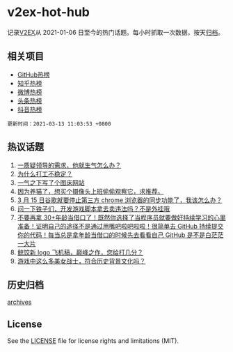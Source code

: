 # v2ex-hot-hub

 记录[V2EX](https://www.v2ex.com/)从 2021-01-06 日至今的热门话题。每小时抓取一次数据，按天[归档](archives)。
 
 ## 相关项目

- [GitHub热榜](https://github.com/snaildev/github-hot-hub)
- [知乎热榜](https://github.com/snaildev/zhihu-hot-hub)
- [微博热榜](https://github.com/snaildev/weibo-hot-hub)
- [头条热榜](https://github.com/snaildev/toutiao-hot-hub)
- [抖音热榜](https://github.com/snaildev/douyin-hot-hub)


 `更新时间：2021-03-13 11:03:53 +0800`

## 热议话题

1. [一质疑领导的需求，他就生气怎么办？](https://www.v2ex.com/t/761064)
1. [为什么打工不稳定？](https://www.v2ex.com/t/760965)
1. [一气之下写了个图床网站](https://www.v2ex.com/t/761076)
1. [因为养猫了，想买个摄像头上班偷偷观察它，求推荐。](https://www.v2ex.com/t/761100)
1. [3 月 15 日谷歌就要停止第三方 chrome 浏览器的同步功能了，我该怎么办？](https://www.v2ex.com/t/761099)
1. [问一下铁子们，开发游戏脚本拿去卖违法吗？不是外挂哦](https://www.v2ex.com/t/760975)
1. [不要再拿 30+年龄当借口了！既然你选择了当程序员就要做好持续学习的心里准备！证明自己的途径不是通过用嘴吧啦吧啦啦！很简单去 GitHub 持续提交你的代码！每当总是拿年龄当借口的时候先去看看自己 GitHub 是不是白茫茫一大片](https://www.v2ex.com/t/761149)
1. [鲸饺新 logo 飞机稿，巅峰之作，您给打几分？](https://www.v2ex.com/t/761010)
1. [游戏中这么多美女战士，符合历史背景文化吗？](https://www.v2ex.com/t/761219)

## 历史归档

[archives](archives)

## License

See the [LICENSE](LICENSE) file for license rights and limitations (MIT).
